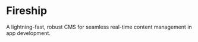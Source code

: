# Fireship

A lightning-fast, robust CMS for seamless real-time content management in app development.

